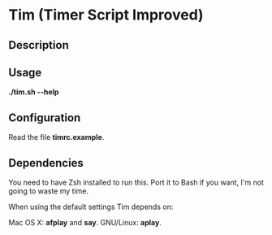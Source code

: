 Tim (Timer Script Improved)
===========================

Description
-----------


Usage
-----
**./tim.sh --help**

Configuration
-------------
Read the file **timrc.example**.

Dependencies
------------
You need to have Zsh installed to run this. Port it to Bash if you want, I'm
not going to waste my time.

When using the default settings Tim depends on:

 Mac OS X: **afplay** and **say**.
GNU/Linux: **aplay**.

